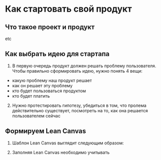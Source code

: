 # Как стартовать свой продукт

## Что такое проект и продукт

etc

## Как выбрать идею для стартапа
1. В первую очередь продукт должен решать проблему пользователя.
Чтобы правильно сформировать идею, нужно понять 4 вещи:
- какую проблему наш продукт решает
- как он решает эту проблему
- кто будет пользоваться продуктом
- кто будет платить

2. Нужно протестировать гипотезу, убедиться в том, что пролема действительно существует, посмотреть на то, как она решается пользователем сейчас

## Формируем Lean Canvas

1. Шаблон Lean Canvas выглядит следующим образом:

2. Заполняя Lean Canvas необходимо учитывать 